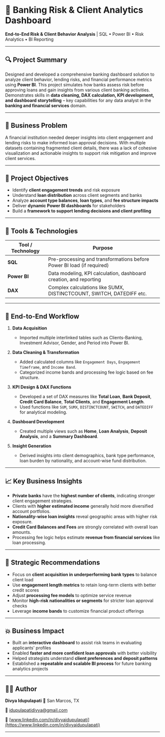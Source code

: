 # 🏦 Banking Risk & Client Analytics Dashboard

**End-to-End Risk & Client Behavior Analysis** | SQL • Power BI • Risk Analytics • BI Reporting

---

## 🔍 Project Summary

Designed and developed a comprehensive banking dashboard solution to analyze client behavior, lending risks, and financial performance metrics using **Power BI**. This project simulates how banks assess risk before approving loans and gain insights from various client banking activities. Demonstrates skills in **data cleaning, DAX calculation, KPI development, and dashboard storytelling** – key capabilities for any data analyst in the **banking and financial services** domain.

---

## 💼 Business Problem

A financial institution needed deeper insights into client engagement and lending risks to make informed loan approval decisions. With multiple datasets containing fragmented client details, there was a lack of cohesive visualization and actionable insights to support risk mitigation and improve client services.

---

## 🎯 Project Objectives

* Identify **client engagement trends** and risk exposure
* Understand **loan distribution** across client segments and banks
* Analyze **account type balances**, **loan types**, and **fee structure impacts**
* Deliver **dynamic Power BI dashboards** for stakeholders
* Build a **framework to support lending decisions and client profiling**

---

## 🧰 Tools & Technologies

| Tool / Technology | Purpose                                                               |
| ----------------- | --------------------------------------------------------------------- |
| **SQL**           | Pre-processing and transformations before Power BI load (if required) |
| **Power BI**      | Data modeling, KPI calculation, dashboard creation, and reporting     |
| **DAX**           | Complex calculations like SUMX, DISTINCTCOUNT, SWITCH, DATEDIFF etc.  |

---

## 🔄 End-to-End Workflow

1. **Data Acquisition**

   * Imported multiple interlinked tables such as Clients-Banking, Investment Advisor, Gender, and Period into Power BI.

2. **Data Cleaning & Transformation**

   * Added calculated columns like `Engagement Days`, `Engagement Timeframe`, and `Income Band`.
   * Categorized income bands and processing fee logic based on fee structure.

3. **KPI Design & DAX Functions**

   * Developed a set of DAX measures like **Total Loan**, **Bank Deposit**, **Credit Card Balance**, **Total Clients**, and **Engagement Length**.
   * Used functions like `SUM`, `SUMX`, `DISTINCTCOUNT`, `SWITCH`, and `DATEDIFF` for analytical modeling.

4. **Dashboard Development**

   * Created multiple views such as **Home**, **Loan Analysis**, **Deposit Analysis**, and a **Summary Dashboard**.

5. **Insight Generation**

   * Derived insights into client demographics, bank type performance, loan burden by nationality, and account-wise fund distribution.

---

## 📈 Key Business Insights

* **Private banks** have the **highest number of clients**, indicating stronger client engagement strategies.
* Clients with **higher estimated income** generally hold more diversified account portfolios.
* **Nationality-wise loan insights** reveal geographic areas with higher risk exposure.
* **Credit Card Balances and Fees** are strongly correlated with overall loan amounts.
* Processing fee logic helps estimate **revenue from financial services** like loan processing.

---

## 📌 Strategic Recommendations

* Focus on **client acquisition in underperforming bank types** to balance client load
* Use **engagement length metrics** to retain long-term clients with better credit scores
* Adjust **processing fee models** to optimize service revenue
* Monitor **high-risk nationalities or segments** for stricter loan approval checks
* Leverage **income bands** to customize financial product offerings

---

## 💥 Business Impact

* Built an **interactive dashboard** to assist risk teams in evaluating applicants' profiles
* Enabled **faster and more confident loan approvals** with better visibility
* Helped strategists understand **client preferences and deposit patterns**
* Established a **repeatable and scalable BI process** for future banking analytics projects

---

## 👩‍💻 Author

**Divya Idupulapati**
📍 San Marcos, TX

📧 [idupulapatidivya@gmail.com](mailto:idupulapatidivya@gmail.com)

🔗 [www.linkedin.com/in/divyaidupulapati](https://www.linkedin.com/in/divyaidupulapati)

---

